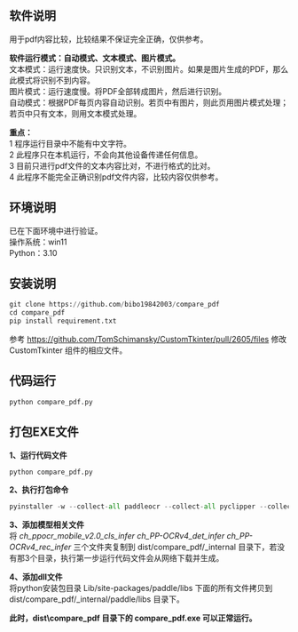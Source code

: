 ## 软件说明
用于pdf内容比较，比较结果不保证完全正确，仅供参考。  
  
**软件运行模式：自动模式、文本模式、图片模式。**  
文本模式：运行速度快。只识别文本，不识别图片。如果是图片生成的PDF，那么此模式将识别不到内容。  
图片模式：运行速度慢。将PDF全部转成图片，然后进行识别。  
自动模式：根据PDF每页内容自动识别。若页中有图片，则此页用图片模式处理；若页中只有文本，则用文本模式处理。  

**重点：**  
1 程序运行目录中不能有中文字符。  
2 此程序只在本机运行，不会向其他设备传递任何信息。  
3 目前只进行pdf文件的文本内容比对，不进行格式的比对。  
4 此程序不能完全正确识别pdf文件内容，比较内容仅供参考。  

## 环境说明
已在下面环境中进行验证。  
操作系统：win11  
Python：3.10  

## 安装说明
```py
git clone https://github.com/bibo19842003/compare_pdf
cd compare_pdf
pip install requirement.txt
```
参考 https://github.com/TomSchimansky/CustomTkinter/pull/2605/files 修改 CustomTkinter 组件的相应文件。  

## 代码运行
```py
python compare_pdf.py
```

## 打包EXE文件
**1、运行代码文件**  
```py
python compare_pdf.py
```

**2、执行打包命令**
```py
pyinstaller -w --collect-all paddleocr --collect-all pyclipper --collect-all imghdr --collect-all skimage --collect-all imgaug --collect-all scipy.io --collect-all lmdb  --collect-all requests -y compare_pdf.py
```

**3、添加模型相关文件**  
将 *ch_ppocr_mobile_v2.0_cls_infer*  *ch_PP-OCRv4_det_infer*  *ch_PP-OCRv4_rec_infer* 三个文件夹复制到 dist/compare_pdf/_internal 目录下，若没有那3个目录，执行第一步运行代码文件会从网络下载并生成。  

**4、添加dll文件**  
将python安装包目录 Lib/site-packages/paddle/libs 下面的所有文件拷贝到 dist/compare_pdf/_internal/paddle/libs 目录下。  

**此时，dist\compare_pdf 目录下的 compare_pdf.exe 可以正常运行。**
